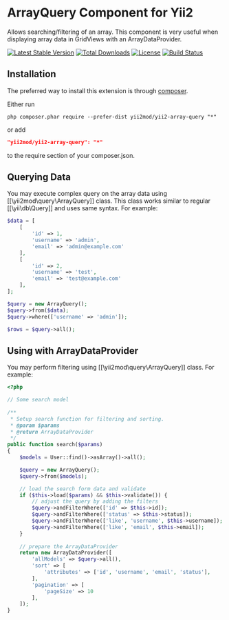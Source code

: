 ArrayQuery Component for Yii2
=============================

Allows searching/filtering of an array. This component is very useful when displaying array data in GridViews with an
ArrayDataProvider.

[![Latest Stable Version](https://poser.pugx.org/yii2mod/yii2-array-query/v/stable)](https://packagist.org/packages/yii2mod/yii2-array-query)
[![Total Downloads](https://poser.pugx.org/yii2mod/yii2-array-query/downloads)](https://packagist.org/packages/yii2mod/yii2-array-query)
[![License](https://poser.pugx.org/yii2mod/yii2-array-query/license)](https://packagist.org/packages/yii2mod/yii2-array-query)
[![Build Status](https://travis-ci.org/yii2mod/yii2-array-query.svg?branch=master)](https://travis-ci.org/yii2mod/yii2-array-query)

Installation
------------

The preferred way to install this extension is through [composer](http://getcomposer.org/download/).

Either run

```
php composer.phar require --prefer-dist yii2mod/yii2-array-query "*"
```

or add

```json
"yii2mod/yii2-array-query": "*"
```

to the require section of your composer.json.

Querying Data
-------------

You may execute complex query on the array data using [[\yii2mod\query\ArrayQuery]] class. This class works similar to regular [[\yii\db\Query]] and uses same syntax. For example:

```php
$data = [
    [
        'id' => 1,
        'username' => 'admin',
        'email' => 'admin@example.com'
    ],
    [
        'id' => 2,
        'username' => 'test',
        'email' => 'test@example.com'
    ],
];

$query = new ArrayQuery();
$query->from($data);
$query->where(['username' => 'admin']);

$rows = $query->all();
```

Using with ArrayDataProvider
----------------------------

You may perform filtering using [[\yii2mod\query\ArrayQuery]] class. For example:
```php
<?php

// Some search model
    
/**
 * Setup search function for filtering and sorting.
 * @param $params
 * @return ArrayDataProvider
 */
public function search($params)
{
    $models = User::find()->asArray()->all();

    $query = new ArrayQuery();
    $query->from($models);

    // load the search form data and validate
    if ($this->load($params) && $this->validate()) {
        // adjust the query by adding the filters
        $query->andFilterWhere(['id' => $this->id]);
        $query->andFilterWhere(['status' => $this->status]);
        $query->andFilterWhere(['like', 'username', $this->username]);
        $query->andFilterWhere(['like', 'email', $this->email]);
    }
    
    // prepare the ArrayDataProvider
    return new ArrayDataProvider([
        'allModels' => $query->all(),
        'sort' => [
            'attributes' => ['id', 'username', 'email', 'status'],
        ],
        'pagination' => [
            'pageSize' => 10
        ],
    ]);
}

```
